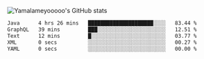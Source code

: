 ![Yamalameyooooo's GitHub stats](https://github-readme-stats.vercel.app/api?username=yamalameyooooo&theme=transparent&show_icons=true\&show=reviews,discussions_started,discussions_answered,prs_merged,prs_merged_percentage)

<!--START_SECTION:waka-->

```txt
Java      4 hrs 26 mins   █████████████████████░░░░   83.44 %
GraphQL   39 mins         ███░░░░░░░░░░░░░░░░░░░░░░   12.51 %
Text      12 mins         █░░░░░░░░░░░░░░░░░░░░░░░░   03.77 %
XML       0 secs          ░░░░░░░░░░░░░░░░░░░░░░░░░   00.27 %
YAML      0 secs          ░░░░░░░░░░░░░░░░░░░░░░░░░   00.00 %
```

<!--END_SECTION:waka-->
